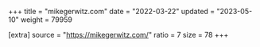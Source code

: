 +++
title = "mikegerwitz.com"
date = "2022-03-22"
updated = "2023-05-10"
weight = 79959

[extra]
source = "https://mikegerwitz.com/"
ratio = 7
size = 78
+++
